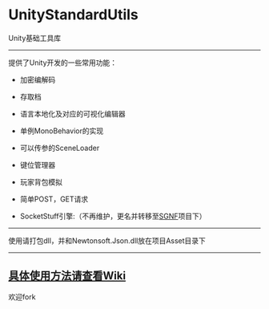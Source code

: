 ﻿# UnityStandardUtils


Unity基础工具库


---


提供了Unity开发的一些常用功能：

* 加密编解码

* 存取档

* 语言本地化及对应的可视化编辑器

* 单例MonoBehavior的实现

* 可以传参的SceneLoader

* 键位管理器

* 玩家背包模拟

* 简单POST，GET请求

* SocketStuff引擎:（不再维护，更名并转移至[SGNF](https://github.com/RyuBAI/SGNF)项目下）


---


使用请打包dll，并和Newtonsoft.Json.dll放在项目Asset目录下


---
[具体使用方法请查看Wiki](https://github.com/RyuBAI/UnityStandardUtils/wiki)
---


欢迎fork
